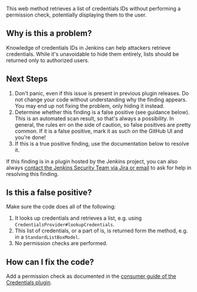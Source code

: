 This web method retrieves a list of credentials IDs without performing a permission check, potentially displaying them to the user.

## Why is this a problem?

Knowledge of credentials IDs in Jenkins can help attackers retrieve credentials. While it's unavoidable to hide them entirely, lists should be returned only to authorized users.

## Next Steps

<!-- Generic section used in all findings -->

1. Don't panic, even if this issue is present in previous plugin releases. Do not change your code without understanding why the finding appears. You may end up not fixing the problem, only hiding it instead.
2. Determine whether this finding is a false positive (see guidance below). This is an automated scan result, so that's always a possibility. In general, the rules err on the side of caution, so false positives are pretty common. If it is a false positive, mark it as such on the GitHub UI and you're done!
3. If this is a true positive finding, use the documentation below to resolve it.

If this finding is in a plugin hosted by the Jenkins project, you can also always [contact the Jenkins Security Team via Jira or email](https://www.jenkins.io/security/#reporting-vulnerabilities) to ask for help in resolving this finding.

## Is this a false positive?

Make sure the code does all of the following:

1. It looks up credentials and retrieves a list, e.g. using `CredentialsProvider#lookupCredentials`.
2. This list of credentials, or a part of is, is returned form the method, e.g. in a `StandardListBoxModel`.
3. No permission checks are performed.

## How can I fix the code?

Add a permission check as documented in the [consumer guide of the Credentials plugin](https://github.com/jenkinsci/credentials-plugin/blob/master/docs/consumer.adoc#providing-a-ui-form-element-to-let-a-user-select-credentials).
